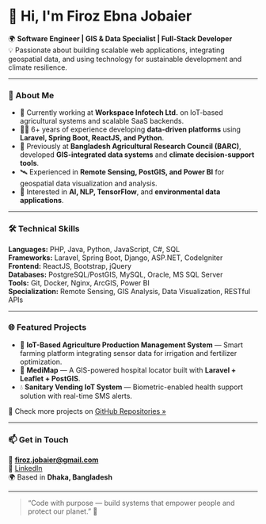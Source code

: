 # 👋 Hi, I'm Firoz Ebna Jobaier  

🌍 **Software Engineer | GIS & Data Specialist | Full-Stack Developer**  
💡 Passionate about building scalable web applications, integrating geospatial data, and using technology for sustainable development and climate resilience.  

---

### 🧭 About Me
- 💼 Currently working at **Workspace Infotech Ltd.** on IoT-based agricultural systems and scalable SaaS backends.  
- 🧑‍💻 6+ years of experience developing **data-driven platforms** using **Laravel, Spring Boot, ReactJS, and Python**.  
- 🌱 Previously at **Bangladesh Agricultural Research Council (BARC)**, developed **GIS-integrated data systems** and **climate decision-support tools**.  
- 🛰️ Experienced in **Remote Sensing, PostGIS, and Power BI** for geospatial data visualization and analysis.  
- 🎯 Interested in **AI, NLP, TensorFlow**, and **environmental data applications**.  

---

### 🛠️ Technical Skills
**Languages:** PHP, Java, Python, JavaScript, C#, SQL  
**Frameworks:** Laravel, Spring Boot, Django, ASP.NET, CodeIgniter  
**Frontend:** ReactJS, Bootstrap, jQuery  
**Databases:** PostgreSQL/PostGIS, MySQL, Oracle, MS SQL Server  
**Tools:** Git, Docker, Nginx, ArcGIS, Power BI  
**Specialization:** Remote Sensing, GIS Analysis, Data Visualization, RESTful APIs  

---

### 🌐 Featured Projects
- 🌾 **IoT-Based Agriculture Production Management System** — Smart farming platform integrating sensor data for irrigation and fertilizer optimization.  
- 🏥 **MediMap** — A GIS-powered hospital locator built with **Laravel + Leaflet + PostGIS**.  
- 💧 **Sanitary Vending IoT System** — Biometric-enabled health support solution with real-time SMS alerts.  

🔗 Check more projects on [GitHub Repositories »](https://github.com/yenHunter?tab=repositories)  

---

### 📫 Get in Touch
📧 **firoz.jobaier@gmail.com**  
🔗 [LinkedIn](https://www.linkedin.com/in/firoz-ebna-jobaier/)  
🌍 Based in **Dhaka, Bangladesh**  

---

> “Code with purpose — build systems that empower people and protect our planet.” 🌱
